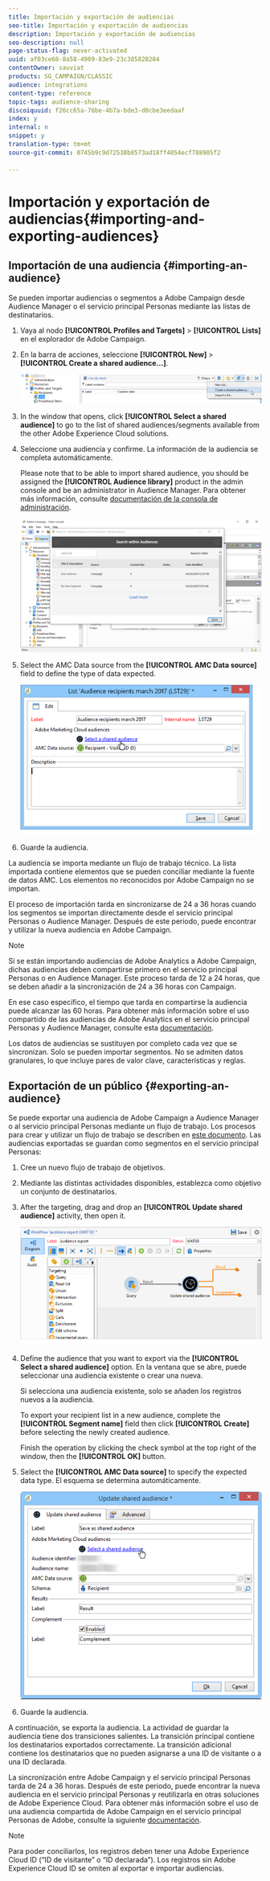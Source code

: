 ```yaml
---
title: Importación y exportación de audiencias
seo-title: Importación y exportación de audiencias
description: Importación y exportación de audiencias
seo-description: null
page-status-flag: never-activated
uuid: af03ce68-8a58-4909-83e9-23c385820284
contentOwner: sauviat
products: SG_CAMPAIGN/CLASSIC
audience: integrations
content-type: reference
topic-tags: audience-sharing
discoiquuid: f26cc65a-76be-4b7a-bde3-d0cbe3eedaaf
index: y
internal: n
snippet: y
translation-type: tm+mt
source-git-commit: 0745b9c9d72538b8573ad18ff4054ecf788905f2

---
```



# Importación y exportación de audiencias{#importing-and-exporting-audiences}

## Importación de una audiencia {#importing-an-audience}

Se pueden importar audiencias o segmentos a Adobe Campaign desde Audience Manager o el servicio principal Personas mediante las listas de destinatarios.

1. Vaya al nodo **[!UICONTROL Profiles and Targets]** > **[!UICONTROL Lists]** en el explorador de Adobe Campaign.
1. En la barra de acciones, seleccione **[!UICONTROL New]** > **[!UICONTROL Create a shared audience...]**.

   ![](assets/aam_import_audience.png)

1. In the window that opens, click **[!UICONTROL Select a shared audience]** to go to the list of shared audiences/segments available from the other Adobe Experience Cloud solutions.
1. Seleccione una audiencia y confirme. La información de la audiencia se completa automáticamente.

   Please note that to be able to import shared audience, you should be assigned the **[!UICONTROL Audience library]** product in the admin console and be an administrator in Audience Manager. Para obtener más información, consulte [documentación de la consola de administración](https://helpx.adobe.com/enterprise/managing/user-guide.html).

   ![](assets/aam_import_audience_3.png)

1. Select the AMC Data source from the **[!UICONTROL AMC Data source]** field to define the type of data expected.

   ![](assets/aam_import_audience_2.png)

1. Guarde la audiencia.

La audiencia se importa mediante un flujo de trabajo técnico. La lista importada contiene elementos que se pueden conciliar mediante la fuente de datos AMC. Los elementos no reconocidos por Adobe Campaign no se importan.

El proceso de importación tarda en sincronizarse de 24 a 36 horas cuando los segmentos se importan directamente desde el servicio principal Personas o Audience Manager. Después de este periodo, puede encontrar y utilizar la nueva audiencia en Adobe Campaign.

>[!NOTE]
>
>Si se están importando audiencias de Adobe Analytics a Adobe Campaign, dichas audiencias deben compartirse primero en el servicio principal Personas o en Audience Manager. Este proceso tarda de 12 a 24 horas, que se deben añadir a la sincronización de 24 a 36 horas con Campaign.
>
>En ese caso específico, el tiempo que tarda en compartirse la audiencia puede alcanzar las 60 horas. Para obtener más información sobre el uso compartido de las audiencias de Adobe Analytics en el servicio principal Personas y Audience Manager, consulte esta [documentación](https://marketing.adobe.com/resources/help/en_US/mcloud/t_publish_audience_segment.html).

Los datos de audiencias se sustituyen por completo cada vez que se sincronizan. Solo se pueden importar segmentos. No se admiten datos granulares, lo que incluye pares de valor clave, características y reglas.

## Exportación de un público {#exporting-an-audience}

Se puede exportar una audiencia de Adobe Campaign a Audience Manager o al servicio principal Personas mediante un flujo de trabajo. Los procesos para crear y utilizar un flujo de trabajo se describen en [este documento](../../workflow/using/building-a-workflow.md). Las audiencias exportadas se guardan como segmentos en el servicio principal Personas:

1. Cree un nuevo flujo de trabajo de objetivos.
1. Mediante las distintas actividades disponibles, establezca como objetivo un conjunto de destinatarios.
1. After the targeting, drag and drop an **[!UICONTROL Update shared audience]** activity, then open it.

   ![](assets/aam_export_example.png)

1. Define the audience that you want to export via the **[!UICONTROL Select a shared audience]** option. En la ventana que se abre, puede seleccionar una audiencia existente o crear una nueva.

   Si selecciona una audiencia existente, solo se añaden los registros nuevos a la audiencia.

   To export your recipient list in a new audience, complete the **[!UICONTROL Segment name]** field then click **[!UICONTROL Create]** before selecting the newly created audience.

   Finish the operation by clicking the check symbol at the top right of the window, then the **[!UICONTROL OK]** button.

1. Select the **[!UICONTROL AMC Data source]** to specify the expected data type. El esquema se determina automáticamente.

   ![](assets/aam_export_audience_activity.png)

1. Guarde la audiencia.

A continuación, se exporta la audiencia. La actividad de guardar la audiencia tiene dos transiciones salientes. La transición principal contiene los destinatarios exportados correctamente. La transición adicional contiene los destinatarios que no pueden asignarse a una ID de visitante o a una ID declarada.

La sincronización entre Adobe Campaign y el servicio principal Personas tarda de 24 a 36 horas. Después de este periodo, puede encontrar la nueva audiencia en el servicio principal Personas y reutilizarla en otras soluciones de Adobe Experience Cloud. Para obtener más información sobre el uso de una audiencia compartida de Adobe Campaign en el servicio principal Personas de Adobe, consulte la siguiente [documentación](https://marketing.adobe.com/resources/help/en_US/mcloud/t_audience_create.html).

>[!NOTE]
>
>Para poder conciliarlos, los registros deben tener una Adobe Experience Cloud ID (“ID de visitante” o “ID declarada”). Los registros sin Adobe Experience Cloud ID se omiten al exportar e importar audiencias.

